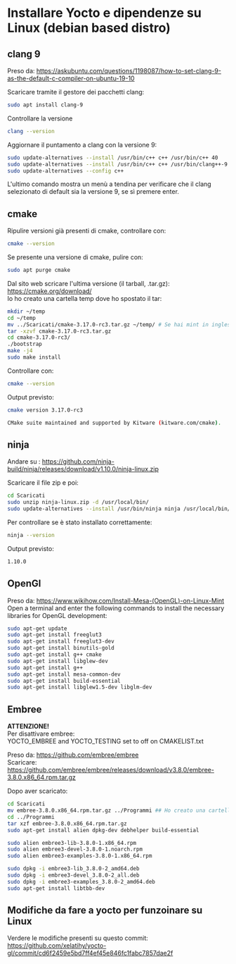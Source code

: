 # Installare Yocto e dipendenze su Linux (debian based distro)
## clang 9
Preso da: https://askubuntu.com/questions/1198087/how-to-set-clang-9-as-the-default-c-compiler-on-ubuntu-19-10  

Scaricare tramite il gestore dei pacchetti clang:
```sh
sudo apt install clang-9
```
Controllare la versione
```sh
clang --version
```

Aggiornare il puntamento a clang con la versione 9:
```sh
sudo update-alternatives --install /usr/bin/c++ c++ /usr/bin/c++ 40
sudo update-alternatives --install /usr/bin/c++ c++ /usr/bin/clang++-9 60
sudo update-alternatives --config c++
```

L'ultimo comando mostra un menù a tendina per verificare che il clang selezionato di default sia la versione 9, se sì premere enter.

## cmake
Ripulire versioni già presenti di cmake, controllare con:
```sh
cmake --version
```

Se presente una versione di cmake, pulire con:
```sh
sudo apt purge cmake
```

Dal sito web scricare l'ultima versione (il tarball, .tar.gz): https://cmake.org/download/  
Io ho creato una cartella temp dove ho spostato il tar:
```sh
mkdir ~/temp
cd ~/temp
mv ../Scaricati/cmake-3.17.0-rc3.tar.gz ~/temp/ # Se hai mint in inglese sostituisci Scaricati con Download (credo)
tar -xzvf cmake-3.17.0-rc3.tar.gz
cd cmake-3.17.0-rc3/
./bootstrap 
make -j4
sudo make install
```

Controllare con:
```sh
cmake --version 
```

Output previsto:
```sh
cmake version 3.17.0-rc3

CMake suite maintained and supported by Kitware (kitware.com/cmake).
```

## ninja
Andare su :
https://github.com/ninja-build/ninja/releases/download/v1.10.0/ninja-linux.zip

Scaricare il file zip e poi:
```sh
cd Scaricati
sudo unzip ninja-linux.zip -d /usr/local/bin/
sudo update-alternatives --install /usr/bin/ninja ninja /usr/local/bin/ninja 1 --force
```

Per controllare se è stato installato correttamente:
```sh
ninja --version
```

Output previsto:
```sh
1.10.0
```

## OpenGl
Preso da: https://www.wikihow.com/Install-Mesa-(OpenGL)-on-Linux-Mint  
Open a terminal and enter the following commands to install the necessary libraries for OpenGL development:
```sh
sudo apt-get update
sudo apt-get install freeglut3
sudo apt-get install freeglut3-dev
sudo apt-get install binutils-gold
sudo apt-get install g++ cmake
sudo apt-get install libglew-dev
sudo apt-get install g++
sudo apt-get install mesa-common-dev
sudo apt-get install build-essential
sudo apt-get install libglew1.5-dev libglm-dev
```

## Embree
__ATTENZIONE!__  
Per disattivare embree:  
YOCTO_EMBREE and YOCTO_TESTING set to off on CMAKELIST.txt

Preso da: https://github.com/embree/embree  
Scaricare: https://github.com/embree/embree/releases/download/v3.8.0/embree-3.8.0.x86_64.rpm.tar.gz  

Dopo aver scaricato:
```sh
cd Scaricati
mv embree-3.8.0.x86_64.rpm.tar.gz ../Programmi ## Ho creato una cartella, di default non è presente
cd ../Programmi
tar xzf embree-3.8.0.x86_64.rpm.tar.gz
sudo apt-get install alien dpkg-dev debhelper build-essential

sudo alien embree3-lib-3.8.0-1.x86_64.rpm
sudo alien embree3-devel-3.8.0-1.noarch.rpm
sudo alien embree3-examples-3.8.0-1.x86_64.rpm

sudo dpkg -i embree3-lib_3.8.0-2_amd64.deb
sudo dpkg -i embree3-devel_3.8.0-2_all.deb
sudo dpkg -i embree3-examples_3.8.0-2_amd64.deb
sudo apt-get install libtbb-dev
```

## Modifiche da fare a yocto per funzoinare su Linux
Verdere le modifiche presenti su questo commit: https://github.com/xelatihy/yocto-gl/commit/cd6f2459e5bd7ff4ef45e846fc1fabc7857dae2f